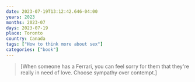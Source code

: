 ```yaml
---
date: 2023-07-19T13:12:42.646-04:00
years: 2023
months: 2023-07
days: 2023-07-19
place: Toronto
country: Canada
tags: ["How to think more about sex"]
categories: ["book"]
---
```

> [When someone has a Ferrari, you can feel sorry for them that they're really in need of love. Choose sympathy over contempt.]
